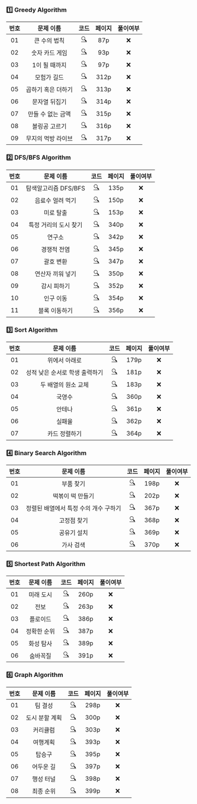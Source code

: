 ### 1️⃣ Greedy Algorithm
| **번호** | **문제 이름** | **코드** | **페이지** | **풀이여부** |
| :--: | :--: | :--: | :--: | :--: |
| 01 | 큰 수의 법칙 | [🔍](./Greedy/01.py) | 87p | ❌ |
| 02 | 숫자 카드 게임 | [🔍](./Greedy/02.py) | 93p | ❌ |
| 03 | 1이 될 때까지 | [🔍](./Greedy/03.py) | 97p | ❌ |
| 04 | 모험가 길드 | [🔍](./Greedy/04.py) | 312p | ❌ |
| 05 | 곱하기 혹은 더하기 | [🔍](./Greedy/05.py) | 313p | ❌ |
| 06 | 문자열 뒤집기 | [🔍](./Greedy/06.py) | 314p | ❌ |
| 07 | 만들 수 없는 금액 | [🔍](./Greedy/07.py) | 315p | ❌ |
| 08 | 볼링공 고르기 | [🔍](./Greedy/08.py) | 316p | ❌ |
| 09 | 무지의 먹방 라이브 | [🔍](./Greedy/09.py) | 317p | ❌ |


### 2️⃣ DFS/BFS Algorithm
| **번호** | **문제 이름** | **코드** | **페이지** | **풀이여부** |
| :--: | :--: | :--: | :--: | :--: |
| 01 | 탐색알고리즘 DFS/BFS | [🔍](./DFS_BFS/01.py) | 135p | ❌ |
| 02 | 음료수 얼려 먹기 | [🔍](./DFS_BFS/02.py) | 150p | ❌ |
| 03 | 미로 탈출 | [🔍](./DFS_BFS/03.py) | 153p | ❌ |
| 04 | 특정 거리의 도시 찾기 | [🔍](./DFS_BFS/04.py) | 340p | ❌ |
| 05 | 연구소 | [🔍](./DFS_BFS/05.py) | 342p | ❌ |
| 06 | 경쟁적 전염 | [🔍](./DFS_BFS/06.py) | 345p | ❌ |
| 07 | 괄호 변환 | [🔍](./DFS_BFS/07.py) | 347p | ❌ |
| 08 | 연산자 끼워 넣기 | [🔍](./DFS_BFS/08.py) | 350p | ❌ |
| 09 | 감시 피하기 | [🔍](./DFS_BFS/09.py) | 352p | ❌ |
| 10 | 인구 이동 | [🔍](./DFS_BFS/10.py) | 354p | ❌ |
| 11 | 블록 이동하기 | [🔍](./DFS_BFS/11.py) | 356p | ❌ |


### 3️⃣ Sort Algorithm
| **번호** | **문제 이름** | **코드** | **페이지** | **풀이여부** |
| :--: | :--: | :--: | :--: | :--: |
| 01 | 위에서 아래로 | [🔍](./Sort/01.py) | 179p | ❌ |
| 02 | 성적 낮은 순서로 학생 출력하기 | [🔍](./Sort/02.py) | 181p | ❌ |
| 03 | 두 배열의 원소 교체 | [🔍](./Sort/03.py) | 183p | ❌ |
| 04 | 국영수 | [🔍](./Sort/04.py) | 360p | ❌ |
| 05 | 안테나 | [🔍](./Sort/05.py) | 361p | ❌ |
| 06 | 실패율 | [🔍](./Sort/06.py) | 362p | ❌ |
| 07 | 카드 정렬하기 | [🔍](./Sort/07.py) | 364p | ❌ |

### 4️⃣ Binary Search Algorithm
| **번호** | **문제 이름** | **코드** | **페이지** | **풀이여부** |
| :--: | :--: | :--: | :--: | :--: |
| 01 | 부품 찾기 | [🔍](./Binary/01.py) | 198p | ❌ |
| 02 | 떡볶이 떡 만들기 | [🔍](./Binary/02.py) | 202p | ❌ |
| 03 | 정렬된 배열에서 특정 수의 개수 구하기 | [🔍](./Binary/03.py) | 367p | ❌ |
| 04 | 고정점 찾기 | [🔍](./Binary/04.py) | 368p | ❌ |
| 05 | 공유기 설치 | [🔍](./Binary/05.py) | 369p | ❌ |
| 06 | 가사 검색 | [🔍](./Binary/06.py) | 370p | ❌ |


### 5️⃣ Shortest Path Algorithm
| **번호** | **문제 이름** | **코드** | **페이지** | **풀이여부** |
| :--: | :--: | :--: | :--: | :--: |
| 01 | 미래 도시 | [🔍](./ShortestPath/01.py) | 260p | ❌ |
| 02 | 전보 | [🔍](./ShortestPath/02.py) | 263p | ❌ |
| 03 | 플로이드 | [🔍](./ShortestPath/03.py) | 386p | ❌ |
| 04 | 정확한 순위 | [🔍](./ShortestPath/04.py) | 387p | ❌ |
| 05 | 화성 탐사 | [🔍](./ShortestPath/05.py) | 389p | ❌ |
| 06 | 숨바꼭질 | [🔍](./ShortestPath/06.py) | 391p | ❌ |


### 6️⃣ Graph Algorithm
| **번호** | **문제 이름** | **코드** | **페이지** | **풀이여부** |
| :--: | :--: | :--: | :--: | :--: |
| 01 | 팀 결성 | [🔍](./Graph/01.py) | 298p | ❌ |
| 02 | 도시 분할 계획 | [🔍](./Graph/02.py) | 300p | ❌ |
| 03 | 커리큘럼 | [🔍](./Graph/03.py) | 303p | ❌ |
| 04 | 여행계획 | [🔍](./Graph/04.py) | 393p | ❌ |
| 05 | 탑승구 | [🔍](./Graph/05.py) | 395p | ❌ |
| 06 | 어두운 길 | [🔍](./Graph/06.py) | 397p | ❌ |
| 07 | 행성 터널 | [🔍](./Graph/07.py) | 398p | ❌ |
| 08 | 최종 순위 | [🔍](./Graph/08.py) | 399p | ❌ |

